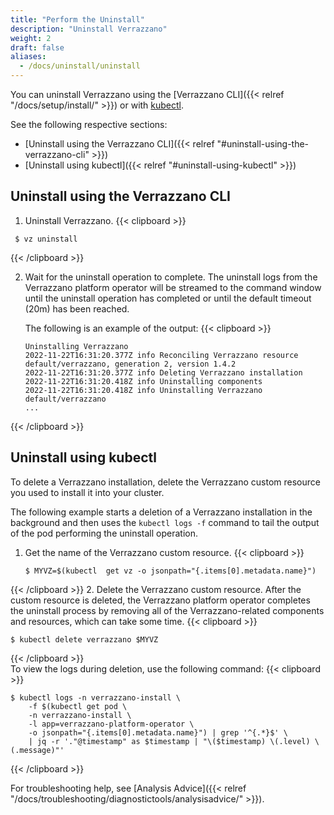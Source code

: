 ```yaml
---
title: "Perform the Uninstall"
description: "Uninstall Verrazzano"
weight: 2
draft: false
aliases:
  - /docs/uninstall/uninstall
---
```


You can uninstall Verrazzano using the [Verrazzano CLI]({{< relref "/docs/setup/install/" >}}) or with [kubectl](https://kubernetes.io/docs/reference/kubectl/kubectl/).

See the following respective sections:
- [Uninstall using the Verrazzano CLI]({{< relref "#uninstall-using-the-verrazzano-cli" >}})
- [Uninstall using kubectl]({{< relref "#uninstall-using-kubectl" >}})

## Uninstall using the Verrazzano CLI

1. Uninstall Verrazzano.
{{< clipboard >}}

 ```shell
  $ vz uninstall
  ```
{{< /clipboard >}}

2. Wait for the uninstall operation to complete.
   The uninstall logs from the Verrazzano platform operator will be streamed to the command window until the uninstall operation has completed or until the default timeout (20m) has been reached.

   The following is an example of the output:
{{< clipboard >}}
   ```shell
   Uninstalling Verrazzano
   2022-11-22T16:31:20.377Z info Reconciling Verrazzano resource default/verrazzano, generation 2, version 1.4.2
   2022-11-22T16:31:20.377Z info Deleting Verrazzano installation
   2022-11-22T16:31:20.418Z info Uninstalling components
   2022-11-22T16:31:20.418Z info Uninstalling Verrazzano default/verrazzano
   ...
   ```
{{< /clipboard >}}

## Uninstall using kubectl

To delete a Verrazzano installation, delete the Verrazzano custom resource you used to
install it into your cluster.

The following example starts a deletion of a Verrazzano installation in the background and then
uses the `kubectl logs -f` command to tail the output of the pod performing the uninstall operation.

1. Get the name of the Verrazzano custom resource.
{{< clipboard >}}

   ```shell
   $ MYVZ=$(kubectl  get vz -o jsonpath="{.items[0].metadata.name}")
   ```
{{< /clipboard >}}
2. Delete the Verrazzano custom resource. After the custom resource is deleted, the Verrazzano platform operator completes the uninstall process by removing all of the Verrazzano-related components and resources, which can take some time.
{{< clipboard >}}

   ```shell
   $ kubectl delete verrazzano $MYVZ
   ```
{{< /clipboard >}}
<br>
To view the logs during deletion, use the following command:
{{< clipboard >}}
<div class="highlight">

```
$ kubectl logs -n verrazzano-install \
    -f $(kubectl get pod \
    -n verrazzano-install \
    -l app=verrazzano-platform-operator \
    -o jsonpath="{.items[0].metadata.name}") | grep '^{.*}$' \
    | jq -r '."@timestamp" as $timestamp | "\($timestamp) \(.level) \(.message)"'
```
</div>
{{< /clipboard >}}


For troubleshooting help, see [Analysis Advice]({{< relref "/docs/troubleshooting/diagnostictools/analysisadvice/" >}}).
